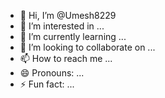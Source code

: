 - 👋 Hi, I’m @Umesh8229
- 👀 I’m interested in ...
- 🌱 I’m currently learning ...
- 💞️ I’m looking to collaborate on ...
- 📫 How to reach me ...
- 😄 Pronouns: ...
- ⚡ Fun fact: ...

<!---
Umesh8229/Umesh8229 is a ✨ special ✨ repository because its `README.md` (this file) appears on your GitHub profile.
You can click the Preview link to take a look at your changes.
--->

<!---DotNet Core DataConnection Query
Scaffold-DbContext "server=DESKTOP-8EPV66E; database=Umesh; trusted_connection=true;" Microsoft.EntityFrameworkCore.SqlServer -OutputDir Models
--->

